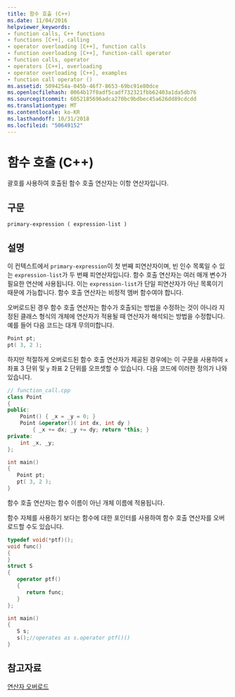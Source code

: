 ```yaml
---
title: 함수 호출 (C++)
ms.date: 11/04/2016
helpviewer_keywords:
- function calls, C++ functions
- functions [C++], calling
- operator overloading [C++], function calls
- function overloading [C++], function-call operator
- function calls, operator
- operators [C++], overloading
- operator overloading [C++], examples
- function call operator ()
ms.assetid: 5094254a-045b-46f7-8653-69bc91e80dce
ms.openlocfilehash: 0064b17f0adf5cadf732321fbb62403a1da5db76
ms.sourcegitcommit: 6052185696adca270bc9bdbec45a626dd89cdcdd
ms.translationtype: MT
ms.contentlocale: ko-KR
ms.lasthandoff: 10/31/2018
ms.locfileid: "50649152"
---
```

# <a name="function-call-c"></a>함수 호출 (C++)

괄호를 사용하여 호출된 함수 호출 연산자는 이항 연산자입니다.

## <a name="syntax"></a>구문

```
primary-expression ( expression-list )
```

## <a name="remarks"></a>설명

이 컨텍스트에서 `primary-expression`이 첫 번째 피연산자이며, 빈 인수 목록일 수 있는 `expression-list`가 두 번째 피연산자입니다. 함수 호출 연산자는 여러 매개 변수가 필요한 연산에 사용됩니다. 이는 `expression-list`가 단일 피연산자가 아닌 목록이기 때문에 가능합니다. 함수 호출 연산자는 비정적 멤버 함수여야 합니다.

오버로드된 경우 함수 호출 연산자는 함수가 호출되는 방법을 수정하는 것이 아니라 지정된 클래스 형식의 개체에 연산자가 적용될 때 연산자가 해석되는 방법을 수정합니다. 예를 들어 다음 코드는 대개 무의미합니다.

```cpp
Point pt;
pt( 3, 2 );
```

하지만 적절하게 오버로드된 함수 호출 연산자가 제공된 경우에는 이 구문을 사용하여 `x` 좌표 3 단위 및 `y` 좌표 2 단위를 오프셋할 수 있습니다. 다음 코드에 이러한 정의가 나와 있습니다.

```cpp
// function_call.cpp
class Point
{
public:
    Point() { _x = _y = 0; }
    Point &operator()( int dx, int dy )
        { _x += dx; _y += dy; return *this; }
private:
    int _x, _y;
};

int main()
{
   Point pt;
   pt( 3, 2 );
}
```

함수 호출 연산자는 함수 이름이 아닌 개체 이름에 적용됩니다.

함수 자체를 사용하기 보다는 함수에 대한 포인터를 사용하여 함수 호출 연산자를 오버로드할 수도 있습니다.

```cpp
typedef void(*ptf)();
void func()
{
}
struct S
{
   operator ptf()
   {
      return func;
   }
};

int main()
{
   S s;
   s();//operates as s.operator ptf()()
}
```

## <a name="see-also"></a>참고자료

[연산자 오버로드](../cpp/operator-overloading.md)